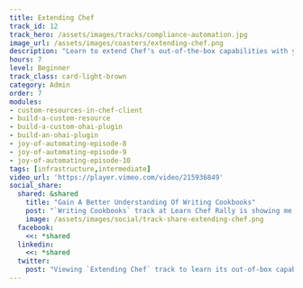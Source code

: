 ```yaml
---
title: Extending Chef
track_id: 12
track_hero: /assets/images/tracks/compliance-automation.jpg
image_url: /assets/images/coasters/extending-chef.png
description: "Learn to extend Chef's out-of-the-box capabilities with your own a la carte creations, like developing an Ohai plugin to collect a custom set of attributes or creating custom resources. Apply refactoring techniques that let you write multi-platform cookbooks."
hours: 7
level: Beginner
track_class: card-light-brown
category: Admin
order: 7
modules:
- custom-resources-in-chef-client
- build-a-custom-resource
- build-a-custom-ohai-plugin
- build-an-ohai-plugin
- joy-of-automating-episode-8
- joy-of-automating-episode-9
- joy-of-automating-episode-10
tags: [infrastructure,intermediate]
video_url: 'https://player.vimeo.com/video/215936849'
social_share:
  shared: &shared
    title: "Gain A Better Understanding Of Writing Cookbooks"
    post: "`Writing Cookbooks` track at Learn Chef Rally is showing me how to turn scripts into recipes, recognize common cookbooks patterns, and more. Write your own ticket now."
    image: /assets/images/social/track-share-extending-chef.png
  facebook:
    <<: *shared
  linkedin:
    <<: *shared
  twitter:
    post: "Viewing `Extending Chef` track to learn its out-of-box capabilities: Ohai plugins, multiplatform cookbooks, more: "
---
```

